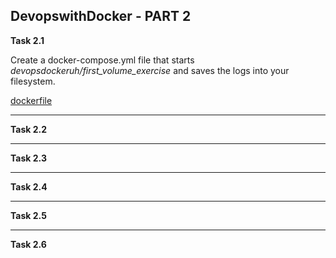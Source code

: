 ## DevopswithDocker - PART 2

**Task 2.1**

Create a docker-compose.yml file that starts *devopsdockeruh/first_volume_exercise* and saves the logs into your filesystem.  

[dockerfile](./2.1/dockerfile)  

____________________________________

**Task 2.2**  

____________________________________

**Task 2.3**  

____________________________________

**Task 2.4**  

____________________________________

**Task 2.5**  

____________________________________

**Task 2.6**
